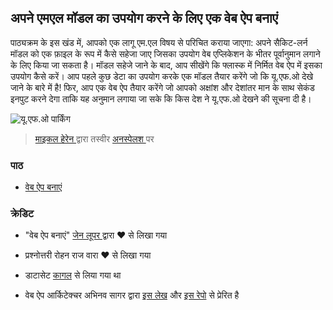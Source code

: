 ## अपने एमएल मॉडल का उपयोग करने के लिए एक वेब ऐप बनाएं

पाठ्यक्रम के इस खंड में, आपको एक लागू एम.एल विषय से परिचित कराया जाएगा: अपने सैकिट-लर्न मॉडल को एक फ़ाइल के रूप में कैसे सहेजा जाए जिसका उपयोग वेब एप्लिकेशन के भीतर पूर्वानुमान लगाने के लिए किया जा सकता है। मॉडल सहेजे जाने के बाद, आप सीखेंगे कि फ्लास्क में निर्मित वेब ऐप में इसका उपयोग कैसे करें। आप पहले कुछ डेटा का उपयोग करके एक मॉडल तैयार करेंगे जो कि यू.एफ.ओ देखे जाने के बारे में है! फिर, आप एक वेब ऐप तैयार करेंगे जो आपको अक्षांश और देशांतर मान के साथ सेकंड इनपुट करने देगा ताकि यह अनुमान लगाया जा सके कि किस देश ने यू.एफ.ओ देखने की सूचना दी है।

![यू.एफ.ओ पार्किंग](../images/ufo.jpg)
>   <a href="https://unsplash.com/@mdherren?utm_source=unsplash&utm_medium=referral&utm_content=creditCopyText">माइकल हेरेन </a> द्वारा तस्वीर  <a href="https://unsplash.com/s/photos/ufo?utm_source=unsplash&utm_medium=referral&utm_content=creditCopyText">अनस्पेलश </a> पर

### पाठ

- [वेब ऐप बनाएं](../1-Web-App/README.md)

### क्रेडिट

- "वेब ऐप बनाएं" [जेन लूपर ](https://twitter.com/jenlooper) द्वारा ♥ से लिखा गया

- प्रश्नोत्तरी रोहन राज वारा ♥ से लिखा गया

- डाटासेट [कागल](https://www.kaggle.com/NUFORC/ufo-sightings) से लिया गया था

- वेब ऐप आर्किटेक्चर अभिनव सागर द्वारा [इस लेख](https://towardsdatascience.com/how-to-easily-deploy-machine-learning-models-using-flask-b95af8fe34d4) और [इस रेपो](https://github.com/abhinavsagar/machine-learning-deployment) से प्रेरित है 